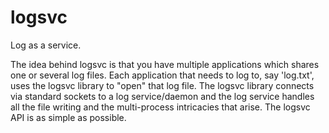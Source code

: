 logsvc
======

Log as a service.

The idea behind logsvc is that you have multiple applications which
shares one or several log files.  Each application that needs to log
to, say 'log.txt', uses the logsvc library to "open" that log file.
The logsvc library connects via standard sockets to a log
service/daemon and the log service handles all the file writing and
the multi-process intricacies that arise.  The logsvc API is as simple
as possible.
